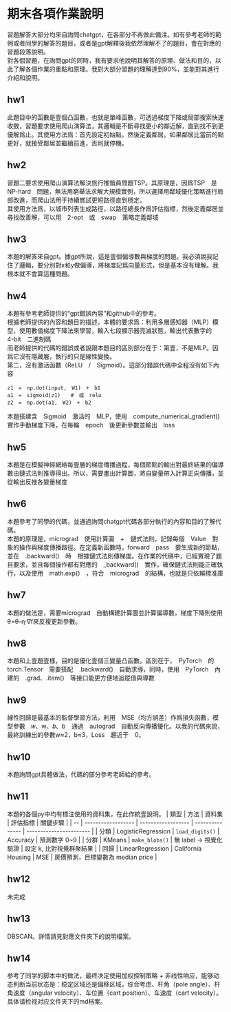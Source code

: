 # 期末各項作業說明
習題解答大部分均來自詢問chatgpt，在各部分不再做此備注。如有參考老師的範例或者同學的解答的題目，或者是gpt解釋後我依然理解不了的題目，會在對應的習題段落說明。<br>對各個習題，在詢問gpt的同時，我有要求他說明其解答的原理、做法和目的，以此了解各個作業的重點和原理。我對大部分習題的理解達到90%，並能對其進行介紹和說明。
## hw1
此題目中的函數是壹個凸函數，也就是單峰函數，可透過梯度下降或局部搜索快速收斂，習題要求使用爬山演算法，其邏輯是不斷尋找更小的鄰近解，直到找不到更優解爲止。其使用方法爲：首先設定初始點，然後定義鄰居。如果鄰居比當前的點更好，就接受鄰居並繼續前進，否則就停機。

## hw2
習題二要求使用爬山演算法解決旅行推銷員問題TSP。其原理是，因爲TSP　是　NP-hard　問題，無法用窮舉法求解大規模實例，所以選擇用鄰域優化策略進行局部改進，而爬山法用于持續嘗試更短路徑直到穩定。<br/>其使用方法爲，以城市列表生成路徑，以路徑總長作爲評估指標，然後定義鄰居並尋找改善解，可以用　2-opt　或　swap　策略定義鄰域

## hw3
本題的解答來自gpt。據gpt所說，這是壹個偏導數與梯度的問題。我必須說我記住了邏輯，要分別對x和y做偏導，將梯度記爲向量形式，但是基本沒有理解。我根本就不會算這種問題。

## hw4
本題有參考老師提供的“gpt錯誤內容”和github中的參考。<br/>
根據老師提供的內容和題目的描述，本體的要求爲：利用多層感知器（MLP）模型，使用數值梯度下降法來學習，輸入七段顯示器亮滅狀態，輸出代表數字的　4-bit　二進制碼<br>
而老師提供的代碼的錯誤或者說跟本題目的區別部分在于：第壹，不是MLP。因爲它沒有隱藏層，執行的只是線性變換。<br>第二，沒有激活函數（ReLU　/　Sigmoid）。這部分錯誤代碼中全程沒有如下內容
```
z1　=　np.dot(input,　W1)　+　b1
a1　=　sigmoid(z1)　　#　或　relu
z2　=　np.dot(a1,　W2)　+　b2
```
本題搭建含　Sigmoid　激活的　MLP，使用　compute_numerical_gradient()　實作手動梯度下降，在每輪　epoch　後更新參數並輸出　loss

## hw5
本題是在模擬神經網絡每壹層的梯度傳播過程，每個節點的輸出對最終結果的偏導數由鏈式法則推導得出。所以，需要畫出計算圖，將自變量帶入計算正向傳播，並從輸出反推各變量梯度

## hw6
本題參考了同學的代碼，並通過詢問chatgpt代碼各部分執行的內容和目的了解代碼。<br>本題的原理是，micrograd　使用計算圖　+　鏈式法則，記錄每個　Value　對象的操作與梯度傳播路徑。在定義新函數時，forward　pass　要生成新的節點，並在　.backward()　時　根據鏈式法則傳梯度。在作業的代碼中，已經實現了題目要求，並且每個操作都有對應的　_backward()　實作，確保鏈式法則能正確執行，以及使用　math.exp()　，符合　micrograd　的結構，也就是只依賴標准庫

## hw7
本題的做法是，需要micrograd　自動構建計算圖並計算偏導數，梯度下降則使用θ=θ-η·∇f來反複更新參數。

## hw8
本題和上壹題壹樣，目的是優化壹個三變量凸函數。區別在于，　PyTorch　的　torch.Tensor　需要搭配　.backward()　自動求導，同時，使用　PyTorch　內建的　.grad、.item()　等接口能更方便地追蹤值與導數

## hw9
線性回歸是最基本的監督學習方法，利用　MSE（均方誤差）作爲損失函數，模型參數　𝑤、w、𝑏、b　通過　autograd　自動反向傳播優化。以我的代碼來說，最終訓練出的參數w≈2，b≈3，Loss　趨近于　0。

## hw10
本題詢問gpt具體做法，代碼的部分參考老師給的參考。

## hw11
本題的各個py中均有標注使用的資料集，在此作統壹說明。
| 類型 | 方法                 | 資料集                | 評估指標            | 關鍵步驟                    |
| -- | ------------------ | ------------------ | --------------- | ----------------------- |
| 分類 | LogisticRegression | `load_digits()`    | Accuracy        | 預測數字 0\~9               |
| 分群 | KMeans             | `make_blobs()`     | 無 label → 視覺化驗證 | 設定 k, 比對視覺群聚結果          |
| 回歸 | LinearRegression   | California Housing | MSE             | 房價預測，目標變數為 median price |

## hw12
未完成

## hw13
DBSCAN。詳情請見對應文件夾下的說明檔案。

## hw14
参考了同学的脚本中的做法，最终决定使用加权控制策略 + 非线性响应，能够动态判断当前状态是：稳定区域还是偏移区域，综合考虑、杆角（pole angle）、杆角速度（angular velocity）、车位置（cart position）、车速度（cart velocity）。具体请检视对应文件夹下的md档案。
